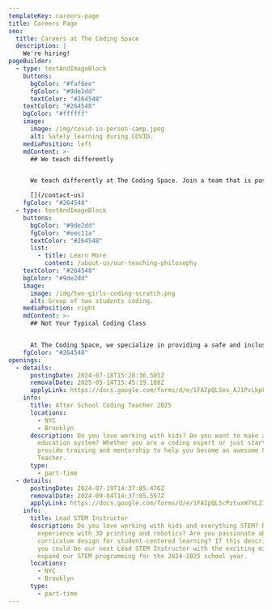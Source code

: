 ```yaml
---
templateKey: careers-page
title: Careers Page
seo:
  title: Careers at The Coding Space
  description: |
    We're hiring!
pageBuilder:
  - type: textAndImageBlock
    buttons:
      bgColor: "#faf6ee"
      fgColor: "#9de2dd"
      textColor: "#264548"
    textColor: "#264548"
    bgColor: "#ffffff"
    image:
      image: /img/covid-in-person-camp.jpeg
      alt: Safely learning during COVID.
    mediaPosition: left
    mdContent: >-
      ## We teach differently


      We teach differently at The Coding Space. Join a team that is passionate about our mission, follows a unique teaching philosophy, and cares. Scroll down for current openings.

      [](/contact-us)
    fgColor: "#264548"
  - type: textAndImageBlock
    buttons:
      bgColor: "#9de2dd"
      fgColor: "#eec11a"
      textColor: "#264548"
      list:
        - title: Learn More
          content: /about-us/our-teaching-philosophy
    textColor: "#264548"
    bgColor: "#9de2dd"
    image:
      image: /img/two-girls-coding-scratch.png
      alt: Group of two students coding.
    mediaPosition: right
    mdContent: >-
      ## Not Your Typical Coding Class


      At The Coding Space, we specialize in providing a safe and inclusive learning environment for kids to have fun, be challenged, and discover their passions. Our teachers never lecture; instead, they ask targeted questions using the Socratic Method to get students thinking and problem-solving on their own. By focusing on the development of computational thinking skills, intellectual confidence, self-expression, and independence, our students learn to code while growing as thinkers, learners, and leaders.
    fgColor: "#264548"
openings:
  - details:
      postingDate: 2024-07-18T15:28:36.505Z
      removalDate: 2025-05-14T15:45:19.108Z
      applyLink: https://docs.google.com/forms/d/e/1FAIpQLSev_AJ1PvLkpFXSOnfObU2mMz9P7IKnXu25TS49824qogp7vQ/viewform
    info:
      title: After School Coding Teacher 2025
      locations:
        - NYC
        - Brooklyn
      description: Do you love working with kids? Do you want to make a change in the
        education system? Whether you are a coding expert or just starting, we
        provide training and mentorship to help you become an awesome Coding
        Teacher.
      type:
        - part-time
  - details:
      postingDate: 2024-07-19T14:37:05.476Z
      removalDate: 2024-09-04T14:37:05.597Z
      applyLink: https://docs.google.com/forms/d/e/1FAIpQLScPztuxW7VLZI6sxACwDn9qFejBJrO8Eh1Lfb0btsCl4crPXA/viewform
    info:
      title: Lead STEM Instructor
      description: Do you love working with kids and everything STEM? Do you have
        experience with 3D printing and robotics? Are you passionate about
        curriculum design for student-centered learning? If this describes you,
        you could be our next Lead STEM Instructor with the exciting mission to
        expand our STEM programming for the 2024-2025 school year.
      locations:
        - NYC
        - Brooklyn
      type:
        - part-time
---
```

